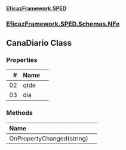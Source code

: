 #### [EficazFramework.SPED](EficazFrameworkSPED.md 'EficazFramework SPED')
### [EficazFramework.SPED.Schemas.NFe](EficazFramework.SPED.Schemas.NFe.md 'EficazFramework.SPED.Schemas.NFe')

## CanaDiario Class
### Properties

| # | Name | |
| ---: | :--- | :--- |
| 02 | qtde |  |
| 03 | dia |  |
### Methods

| Name | |
| :--- | :--- |
| OnPropertyChanged(string) |  |
